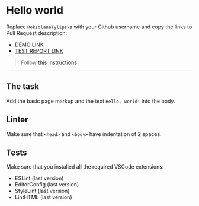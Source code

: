 # Hello world

Replace `RoksolanaTylipska` with your Github username and copy the links to Pull Request description:
- [DEMO LINK](https://roksolanatylipska.github.io/layout_hello-world/)
- [TEST REPORT LINK](https://roksolanatylipska.github.io/layout_hello-world/report/html_report/)

> Follow [this instructions](https://mate-academy.github.io/layout_task-guideline/#how-to-solve-the-layout-tasks-on-github)
___

## The task

Add the basic page markup and the text `Hello, world!` into the body.

## Linter

Make sure that `<head>` and `<body>` have indentation of 2 spaces.

## Tests

Make sure that you installed all the required VSCode extensions:

- ESLint (last version)
- EditorConfig (last version)
- StyleLint (last version)
- LintHTML (last version)
